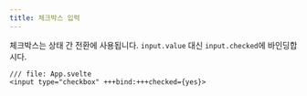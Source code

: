 ```yaml
---
title: 체크박스 입력
---
```


체크박스는 상태 간 전환에 사용됩니다. `input.value` 대신 `input.checked`에 바인딩합시다.

```svelte
/// file: App.svelte
<input type="checkbox" +++bind:+++checked={yes}>
```
